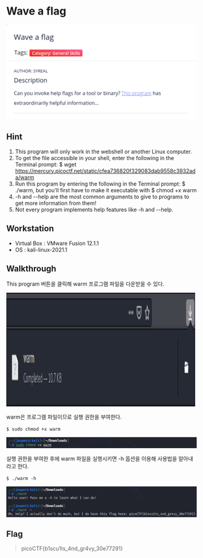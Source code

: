 # Wave a flag
![Wave_a_flag](https://github.com/jasperkim425/Walkthrough/blob/main/picoCTF/General%20Skills/Wave%20a%20flag/image/Wave_a_flag.png)

## Hint
1. This program will only work in the webshell or another Linux computer.
2. To get the file accessible in your shell, enter the following in the Terminal prompt: $ wget https://mercury.picoctf.net/static/cfea736820f329083dab9558c3932ada/warm
3. Run this program by entering the following in the Terminal prompt: $ ./warm, but you'll first have to make it executable with $ chmod +x warm
4. -h and --help are the most common arguments to give to programs to get more information from them!
5. Not every program implements help features like -h and --help.

## Workstation
- Virtual Box : VMware Fusion 12.1.1
- OS : kali-linux-2021.1

## Walkthrough
This program 버튼을 클릭해 warm 프로그램 파일을 다운받을 수 있다.

<img src="https://github.com/jasperkim425/Walkthrough/blob/main/picoCTF/General%20Skills/Wave%20a%20flag/image/warm.png" width="500px" height="300px" title="warm" alt="warm"></img><br/>

warm은 프로그램 파일이므로 실행 권한을 부여한다.

```
$ sudo chmod +x warm
```

![chmod](https://github.com/jasperkim425/Walkthrough/blob/main/picoCTF/General%20Skills/Wave%20a%20flag/image/chmod.png)


실행 권한을 부여한 후에 warm 파일을 실행시키면 -h 옵션을 이용해 사용법을 알아내라고 한다.

```
$ ./warm -h
```

![warm_help](https://github.com/jasperkim425/Walkthrough/blob/main/picoCTF/General%20Skills/Wave%20a%20flag/image/warm_help.png)

## Flag
> picoCTF{b1scu1ts_4nd_gr4vy_30e77291}